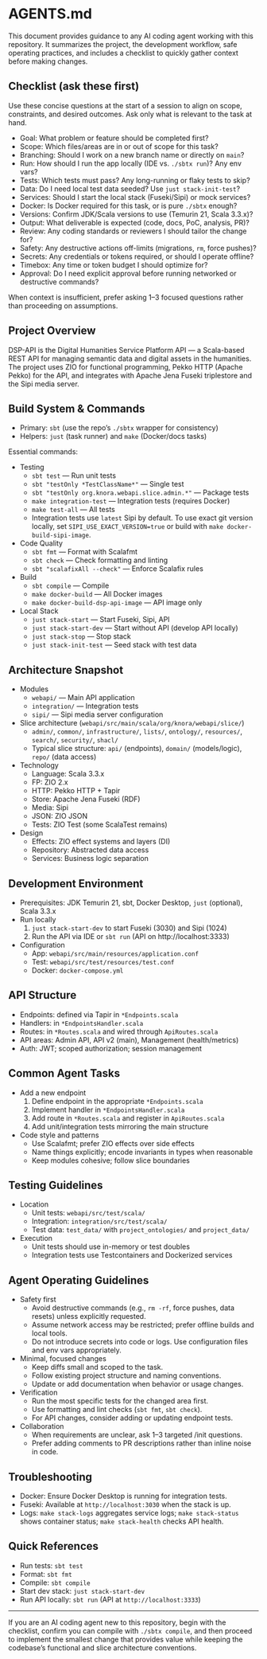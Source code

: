 # AGENTS.md

This document provides guidance to any AI coding agent working with this repository. It summarizes the project, the
development workflow, safe operating practices, and includes a checklist to quickly gather context before making changes.

## Checklist (ask these first)

Use these concise questions at the start of a session to align on scope, constraints, and desired outcomes. Ask only
what is relevant to the task at hand.

- Goal: What problem or feature should be completed first?
- Scope: Which files/areas are in or out of scope for this task?
- Branching: Should I work on a new branch name or directly on `main`?
- Run: How should I run the app locally (IDE vs. `./sbtx run`)? Any env vars?
- Tests: Which tests must pass? Any long-running or flaky tests to skip?
- Data: Do I need local test data seeded? Use `just stack-init-test`?
- Services: Should I start the local stack (Fuseki/Sipi) or mock services?
- Docker: Is Docker required for this task, or is pure `./sbtx` enough?
- Versions: Confirm JDK/Scala versions to use (Temurin 21, Scala 3.3.x)?
- Output: What deliverable is expected (code, docs, PoC, analysis, PR)?
- Review: Any coding standards or reviewers I should tailor the change for?
- Safety: Any destructive actions off-limits (migrations, `rm`, force pushes)?
- Secrets: Any credentials or tokens required, or should I operate offline?
- Timebox: Any time or token budget I should optimize for?
- Approval: Do I need explicit approval before running networked or destructive commands?

When context is insufficient, prefer asking 1–3 focused questions rather than proceeding on assumptions.

## Project Overview

DSP-API is the Digital Humanities Service Platform API — a Scala-based REST API for managing semantic data and digital
assets in the humanities. The project uses ZIO for functional programming, Pekko HTTP (Apache Pekko) for the API, and
integrates with Apache Jena Fuseki triplestore and the Sipi media server.

## Build System & Commands

- Primary: `sbt` (use the repo’s `./sbtx` wrapper for consistency)
- Helpers: `just` (task runner) and `make` (Docker/docs tasks)

Essential commands:
- Testing
  - `sbt test` — Run unit tests
  - `sbt "testOnly *TestClassName*"` — Single test
  - `sbt "testOnly org.knora.webapi.slice.admin.*"` — Package tests
  - `make integration-test` — Integration tests (requires Docker)
  - `make test-all` — All tests
  - Integration tests use `latest` Sipi by default. To use exact git version locally, set `SIPI_USE_EXACT_VERSION=true` or build with `make docker-build-sipi-image`.
- Code Quality
  - `sbt fmt` — Format with Scalafmt
  - `sbt check` — Check formatting and linting
  - `sbt "scalafixAll --check"` — Enforce Scalafix rules
- Build
  - `sbt compile` — Compile
  - `make docker-build` — All Docker images
  - `make docker-build-dsp-api-image` — API image only
- Local Stack
  - `just stack-start` — Start Fuseki, Sipi, API
  - `just stack-start-dev` — Start without API (develop API locally)
  - `just stack-stop` — Stop stack
  - `just stack-init-test` — Seed stack with test data

## Architecture Snapshot

- Modules
  - `webapi/` — Main API application
  - `integration/` — Integration tests
  - `sipi/` — Sipi media server configuration
- Slice architecture (`webapi/src/main/scala/org/knora/webapi/slice/`)
  - `admin/`, `common/`, `infrastructure/`, `lists/`, `ontology/`, `resources/`, `search/`, `security/`, `shacl/`
  - Typical slice structure: `api/` (endpoints), `domain/` (models/logic), `repo/` (data access)
- Technology
  - Language: Scala 3.3.x
  - FP: ZIO 2.x
  - HTTP: Pekko HTTP + Tapir
  - Store: Apache Jena Fuseki (RDF)
  - Media: Sipi
  - JSON: ZIO JSON
  - Tests: ZIO Test (some ScalaTest remains)
- Design
  - Effects: ZIO effect systems and layers (DI)
  - Repository: Abstracted data access
  - Services: Business logic separation

## Development Environment

- Prerequisites: JDK Temurin 21, sbt, Docker Desktop, `just` (optional), Scala 3.3.x
- Run locally
  1. `just stack-start-dev` to start Fuseki (3030) and Sipi (1024)
  2. Run the API via IDE or `sbt run` (API on http://localhost:3333)
- Configuration
  - App: `webapi/src/main/resources/application.conf`
  - Test: `webapi/src/test/resources/test.conf`
  - Docker: `docker-compose.yml`

## API Structure

- Endpoints: defined via Tapir in `*Endpoints.scala`
- Handlers: in `*EndpointsHandler.scala`
- Routes: in `*Routes.scala` and wired through `ApiRoutes.scala`
- API areas: Admin API, API v2 (main), Management (health/metrics)
- Auth: JWT; scoped authorization; session management

## Common Agent Tasks

- Add a new endpoint
  1. Define endpoint in the appropriate `*Endpoints.scala`
  2. Implement handler in `*EndpointsHandler.scala`
  3. Add route in `*Routes.scala` and register in `ApiRoutes.scala`
  4. Add unit/integration tests mirroring the main structure
- Code style and patterns
  - Use Scalafmt; prefer ZIO effects over side effects
  - Name things explicitly; encode invariants in types when reasonable
  - Keep modules cohesive; follow slice boundaries

## Testing Guidelines

- Location
  - Unit tests: `webapi/src/test/scala/`
  - Integration: `integration/src/test/scala/`
  - Test data: `test_data/` with `project_ontologies/` and `project_data/`
- Execution
  - Unit tests should use in-memory or test doubles
  - Integration tests use Testcontainers and Dockerized services

## Agent Operating Guidelines

- Safety first
  - Avoid destructive commands (e.g., `rm -rf`, force pushes, data resets) unless explicitly requested.
  - Assume network access may be restricted; prefer offline builds and local tools.
  - Do not introduce secrets into code or logs. Use configuration files and env vars appropriately.
- Minimal, focused changes
  - Keep diffs small and scoped to the task.
  - Follow existing project structure and naming conventions.
  - Update or add documentation when behavior or usage changes.
- Verification
  - Run the most specific tests for the changed area first.
  - Use formatting and lint checks (`sbt fmt`, `sbt check`).
  - For API changes, consider adding or updating endpoint tests.
- Collaboration
  - When requirements are unclear, ask 1–3 targeted /init questions.
  - Prefer adding comments to PR descriptions rather than inline noise in code.

## Troubleshooting

- Docker: Ensure Docker Desktop is running for integration tests.
- Fuseki: Available at `http://localhost:3030` when the stack is up.
- Logs: `make stack-logs` aggregates service logs; `make stack-status` shows container status; `make stack-health` checks API health.

## Quick References

- Run tests: `sbt test`
- Format: `sbt fmt`
- Compile: `sbt compile`
- Start dev stack: `just stack-start-dev`
- Run API locally: `sbt run` (API at `http://localhost:3333`)

---

If you are an AI coding agent new to this repository, begin with the checklist, confirm you can compile with
`./sbtx compile`, and then proceed to implement the smallest change that provides value while keeping the codebase’s
functional and slice architecture conventions.
